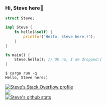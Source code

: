 ### Hi, Steve here🍩
```rust
struct Steve;

impl Steve {
    fn hello(&self) {
        println!("Hello, Steve here:)");
    }
}

fn main() {
    Steve.hello(); // Oh no, I am dropped:(
}
```
```shell
$ cargo run -q
Hello, Steve here:)
```

[![Steve's Stack Overflow profile](https://stackoverflow-card.vercel.app/?userID=14092446&theme=tomorrow&showBorder=false)](https://stackoverflow.com/users/14092446/steve-lau)  
<a href="https://github.com/anuraghazra/github-readme-stats"><img align="center" src="https://github-readme-stats.vercel.app/api/top-langs/?username=stevelauc&layout=compact&theme=buefy&hide_border=true" /></a>  
<a href="https://github.com/anuraghazra/github-readme-stats"><img align="center" src="https://github-readme-stats.vercel.app/api?username=stevelauc&show_icons=true&include_all_commits=true&theme=buefy&hide_border=true" alt="Steve's github stats" /></a>  


